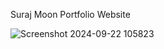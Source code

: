 Suraj Moon Portfolio Website 

![Screenshot 2024-09-22 105823](https://github.com/user-attachments/assets/56f6f1df-401f-4c9f-8634-ca54f864665f)
